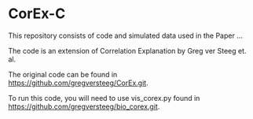 # CorEx-C

This repository consists of code and simulated data used in the Paper ...

The code is an extension of Correlation Explanation by Greg ver Steeg et. al. 

The original code can be found in https://github.com/gregversteeg/CorEx.git. 

To run this code, you will need to use vis_corex.py found in https://github.com/gregversteeg/bio_corex.git. 
